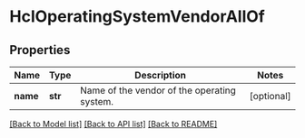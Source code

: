 # HclOperatingSystemVendorAllOf

## Properties
Name | Type | Description | Notes
------------ | ------------- | ------------- | -------------
**name** | **str** | Name of the vendor of the operating system.    | [optional] 

[[Back to Model list]](../README.md#documentation-for-models) [[Back to API list]](../README.md#documentation-for-api-endpoints) [[Back to README]](../README.md)


